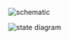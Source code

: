 
![schematic](https://github.com/thanawut2903/miniproject-Stopwatch/assets/159118913/6df35db5-dbef-4164-b22c-e14edba8d878)




![state diagram](https://github.com/thanawut2903/miniproject-Stopwatch/assets/159118913/a1e898b3-5ad7-4596-a206-7b979d671a2a)
